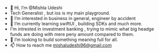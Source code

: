 - 👋 Hi, I’m @Mishla Udeshi
- Tech Generalist , but ios is my main playground.
- 👀 I’m interested in business in general, engineer by accident
- 🌱 I’m currently learning swiftUI , building SDKs and much more.
- I'm intrested in investment banking , trying to mimic what big headge funds are doing with mere peny amount compared to them.
- 💞️ I’m looking to build something meaning full for all.
- 📫 How to reach me mishaludeshi96@gmail.com

<!---
SAMUDESHI/SAMUDESHI is a ✨ special ✨ repository because its `README.md` (this file) appears on your GitHub profile.
You can click the Preview link to take a look at your changes.
--->
